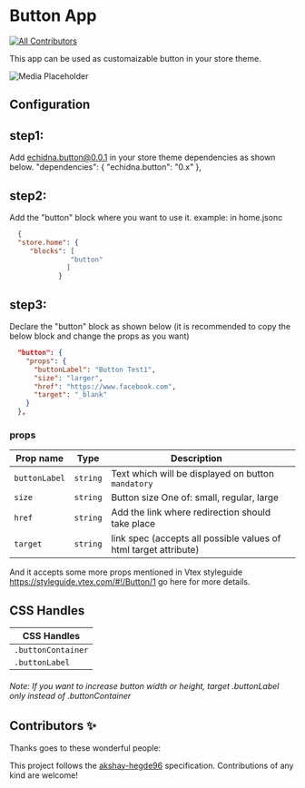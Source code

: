 <!-- 📢 Use this project, [contribute](https://github.com/{OrganizationName}/{AppName}) to it or open issues to help evolve it using [Store Discussion](https://github.com/vtex-apps/store-discussion). -->

# Button App

<!-- DOCS-IGNORE:start -->
<!-- ALL-CONTRIBUTORS-BADGE:START - Do not remove or modify this section -->
[![All Contributors](https://img.shields.io/badge/all_contributors-0-orange.svg?style=flat-square)](#contributors-)
<!-- ALL-CONTRIBUTORS-BADGE:END -->
<!-- DOCS-IGNORE:end -->

This app can be used as customaizable button in your store theme. 

![Media Placeholder](https://user-images.githubusercontent.com/91450011/148210400-ff418246-43d8-4d5a-ad24-5976d83c13e8.png)

## Configuration 

## step1:
Add echidna.button@0.0.1 in your store theme dependencies as shown below.
 "dependencies": {
 "echidna.button": "0.x"
  },
  
 ## step2:
 Add the "button" block where you want to use it.
 example: in home.jsonc
 ```json
   {
   "store.home": {
      "blocks": [
                "button"
               ]
             }
```

                            
## step3:
Declare the "button" block as shown below (it is recommended to copy the below block and change the props as you want)
```json
  "button": {
    "props": {
      "buttonLabel": "Button Test1",
      "size": "larger",
      "href": "https://www.facebook.com",
      "target": "_blank"
    }
  },
```


### props

| Prop name    | Type            | Description    |                                                                                                                               |
| ------------ | --------------- | --------------------------------------------------------------------------------------------------------------------------------------------- | ---------- | 
| `buttonLabel`      | `string`       | Text which will be displayed on button `mandatory`    
| `size`      | `string`       | Button size One of: small, regular, large         |     
| `href`      | `string`       | Add the link where redirection should take place        | 
| `target`      | `string`       |link spec (accepts all possible values of html target attribute)        |

And it accepts some more props mentioned in Vtex styleguide https://styleguide.vtex.com/#!/Button/1 go here for more details.



## CSS Handles

| CSS Handles |
| ----------- | 
| `.buttonContainer`| 
| `.buttonLabel` | 

###### Note: If you want to increase button width or height, target .buttonLabel only instead of .buttonContainer




<!-- DOCS-IGNORE:start -->

## Contributors ✨

Thanks goes to these wonderful people:

<!-- ALL-CONTRIBUTORS-LIST:START - Do not remove or modify this section -->
<!-- prettier-ignore-start -->
<!-- markdownlint-disable -->
<!-- markdownlint-enable -->
<!-- prettier-ignore-end -->
<!-- ALL-CONTRIBUTORS-LIST:END -->

This project follows the [akshay-hegde96](https://github.com/akshay-hegde96) specification. Contributions of any kind are welcome!

<!-- DOCS-IGNORE:end -->

